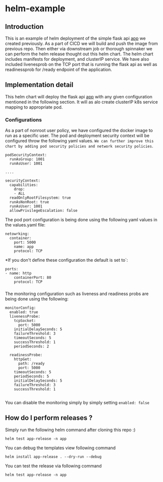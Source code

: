 # helm-example
## Introduction 
This is an example of helm deployment of the simple flask api [app](https://github.com/shreyaspatel7/app-test) we created previously. As a part of CICD we will build and push the image from previous repo. Then either via downstream job or thorough spinnaker we can perform the helm release thought out this helm chart. The helm chart includes manifests for deployment, and clusterIP service. We have also included livenesprob on the TCP port that is running the flask api as well as readinessprob for /ready endpoint of the application.


## Implementation detail

This helm chart will deploy the flask api [app](https://github.com/shreyaspatel7/app-test) with any given configuration mentioned in the following section. It will as alo create clusterIP k8s service mapping to appropriate pod. 


### Configurations
As a part of nonroot user policy, we have configured the docker image to run as a specific user. The pod and deployment  security context will be configured throw the following yaml values. `We can further improve this chart by adding pod security policies and network security policies`.

```
podSecurityContext:
  runAsGroup: 1001
  runAsUser: 1001

....

securityContext:
  capabilities:
    drop:
    - ALL
  readOnlyRootFilesystem: true
  runAsNonRoot: true
  runAsUser: 1001
  allowPrivilegeEscalation: false
```

The pod port configuration is being done using the following yaml values in the values.yaml file:


```
netowrking:
  container:
    port: 5000
    name: app
    protocol: TCP
```
*If you don't define these configuration the default is set to`:
```
ports:
- name: http
    containerPort: 80
    protocol: TCP
```

###
The monitoring configuration such as liveness and readiness probs are being done using the following:

```
monitorConfig:
  enabled: true
  livenessProbe:
    tcpSocket:
      port: 5000
    initialDelaySeconds: 5
    failureThreshold: 3
    timeoutSeconds: 5
    successThreshold: 1
    periodSeconds: 2

  readinessProbe:
    httpGet:
      path: /ready
      port: 5000
    timeoutSeconds: 5
    periodSeconds: 5
    initialDelaySeconds: 5
    failureThreshold: 3
    successThreshold: 1
  
```

You can disable the monitoring simply by simply setting `enabled: false`


## How do I perform releases ?

Simply run the following helm command after cloning this repo :)

```
helm test app-release -n app

```

You can debug the templates view following command 

```
helm install app-release . --dry-run --debug 
```

You can test the release via following command 

```
helm test app-release -n app
```